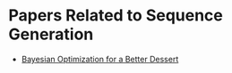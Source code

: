 # Papers Related to Sequence Generation

* [Bayesian Optimization for a Better Dessert](https://static.googleusercontent.com/media/research.google.com/en//pubs/archive/46507.pdf)
